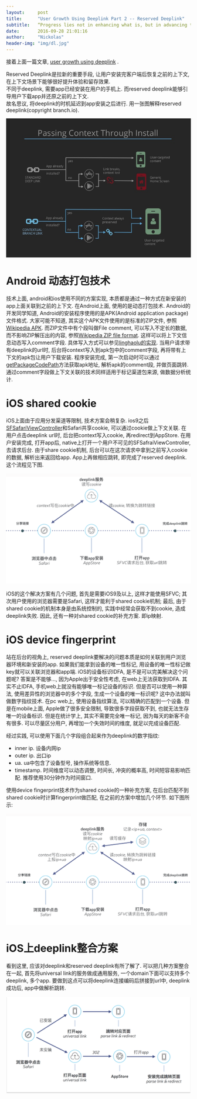 ```yaml
---
layout:     post
title:      "User Growth Using Deeplink Part 2 -- Reserved Deeplink"
subtitle:   “Progress lies not in enhancing what is, but in advancing toward what will be.”
date:       2016-09-28 21:01:16
author:     "Nickolas"
header-img: "img/dl.jpg"
---
```


接着上面一篇文章, [user growth using deeplink](http://nickolashu.github.io/2016/08/30/deeplink-universal-link/) .

Reserved Deeplink是拉新的重要手段, 让用户安装完客户端后恢复之前的上下文, 在上下文场景下能够很好提升体验和留存效果.      
不同于deeplink, 需要app已经安装在用户的手机上. 而reserved deeplink能够引导用户下载app并还原之前的上下文.  
故名思议, 将deeplink的时机延迟到app安装之后进行. 用一张图解释reserved deeplink(copyright branch.io).  

![reserved deeplink](img/deeplink.jpg)

# Android 动态打包技术

技术上面, android和ios使用不同的方案实现, 本质都是通过一种方式在新安装的app上面关联到之前的上下文. 在Android上面, 使用的是动态打包技术.
Android的开发同学知道, Android的安装程序使用的是APK(Android application package)文件格式. 大家可能不知道, 其实这个APK文件使用的是标准的ZIP文件, 参照[Wikipedia APK](https://en.wikipedia.org/wiki/Android_application_package).
而ZIP文件中有个段叫做File comment, 可以写入不定长的数据, 而不影响ZIP解压出的内容, 参照[Wikipedia ZIP file format](https://en.wikipedia.org/wiki/Zip_(file_format)). 这样可以将上下文信息动态写入comment字段. 具体写入方式可以参见[linghaolu的实现](https://github.com/linghaolu/apkcomment). 当用户请求带有deeplink的url时, 后台将context写入到apk包中的comment字段, 再将带有上下文的apk包让用户下载安装. 程序安装完成, 第一次启动时可以通过[getPackageCodePath](https://developer.android.com/reference/android/content/ContextWrapper.html#getPackageCodePath())方法获取apk地址, 解析apk的comment段, 并做页面跳转.
通过comment字段做上下文关联的技术同样适用于标记渠道包来源, 做数据分析统计.

# iOS shared cookie

iOS上面由于应用分发渠道等限制, 技术方案会稍复杂. ios9之后[SFSafariViewController](https://developer.apple.com/reference/safariservices/sfsafariviewcontroller)和Safari共享cookie, 可以通过cookie做上下文关联. 在用户点击deeplink url时, 后台把context写入cookie, 再redirect到AppStore.
在用户安装完成, 打开app后, native上打开一个用户不可见的SFSafraiViewController, 去请求后台. 由于share cookie机制, 后台可以在这次请求中拿到之前写入cookie的数据, 解析出来返回给app. App上再做相应跳转, 即完成了reserved deeplink. 这个流程见下图.

![reserved deeplink ios](img/reserved-deeplink.png)

iOS的这个解决方案有几个问题, 首先是需要iOS9及以上, 这样才能使用SFVC;
其次用户使用的浏览器需要是Safari, 这样才能利于shared cookie机制;
最后, 由于shared cookie的机制本身是由系统控制的, 实践中经常会获取不到cookie, 造成deeplink失败.
因此, 还有一种对shared cookie的补充方案. 即ip映射.

# iOS device fingerprint

站在后台的视角上, reserved deeplink要解决的问题本质是如何关联到用户浏览器环境和新安装的app. 如果我们能拿到设备的唯一性标记, 用设备的唯一性标记做key就可以关联浏览器和app端. iOS的设备标识IDFA, 是不是可以完美解决这个问题呢?
答案是不能够..., 因为Apple出于安全性考虑, 在web上无法获取到IDFA. 其实不止IDFA, 手机web上就没有能够唯一标记设备的标识. 但是否可以使用一种算法, 使用差异性的浏览器中的多个字段, 生成一个设备的唯一标识呢? 这中办法就叫做数字指纹技术. 在pc web上, 使用设备指纹算法, 可以精确的匹配到一个设备. 但是在mobile上面, Apple做了很多安全限制, 导致很多字段获取不到, 也就无法生存唯一的设备标识.
但是在统计学上, 其实不需要完全唯一标记, 因为每天的新客不会有很多. 可以尽量区分用户, 再增加一个失效时间的维度, 就足以完成设备匹配.

经过实践, 可以使用下面几个字段组合起来作为deeplink的数字指纹:

* inner ip. 设备内网ip
* outer ip. 出口ip
* ua. ua中包含了设备型号, 操作系统等信息.
* timestamp. 时间维度可以动态调整, 时间长, 冲突的概率高, 时间短容易影响匹配. 推荐使用30分钟作为时间窗口.

使用device fingerprint技术作为shared cookie的一种补充方案, 在后台匹配不到shared cookie时计算fingerprint做匹配, 在之前的方案中增加几个环节. 如下图所示:

![reserved deeplink ios](img/reserved-deeplink-2.png)

# iOS上deeplink整合方案

看到这里, 应该对deeplink和reserved deeplink有所了解了. 可以把几种方案整合在一起, 首先将universal link的服务做成通用服务, 一个domain下面可以支持多个deeplink, 多个app. 要做到这点可以将deeplink连接编码后拼接到url中, deeplink成功后, app中做解析跳转.

![full link](img/full-link.png)
